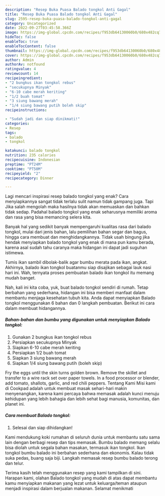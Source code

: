 ```yaml
---
description: "Resep Buka Puasa Balado tongkol Anti Gagal"
title: "Resep Buka Puasa Balado tongkol Anti Gagal"
slug: 2595-resep-buka-puasa-balado-tongkol-anti-gagal
category: Uncategorized
date: 2022-09-27T03:45:58.366Z
image: https://img-global.cpcdn.com/recipes/f953db64130060b0/680x482cq70/balado-tongkol-foto-resep-utama.jpg
hideToc: false
enableToc: true
enableTocContent: false
thumbnail: https://img-global.cpcdn.com/recipes/f953db64130060b0/680x482cq70/balado-tongkol-foto-resep-utama.jpg
cover: https://img-global.cpcdn.com/recipes/f953db64130060b0/680x482cq70/balado-tongkol-foto-resep-utama.jpg
author: Admin
authorAv: notfound
ratingvalue: 4
reviewcount: 14
recipeingredient:
- "2 bungkus ikan tongkol rebus"
- "secukupnya Minyak"
- "6-10 cabe merah keriting"
- "1/2 buah tomat"
- "3 siung bawang merah"
- "1/4 siung bawang putih boleh skip"
recipeinstructions:

- "Sudah jadi dan siap dinikmati!"
categories:
- Resep
tags:
- balado
- tongkol

katakunci: balado tongkol 
nutrition: 235 calories
recipecuisine: Indonesian
preptime: "PT24M"
cooktime: "PT50M"
recipeyield: "2"
recipecategory: Dinner

---
```



Lagi mencari inspirasi resep balado tongkol yang enak? Cara menyiapkannya sangat tidak terlalu sulit namun tidak gampang juga. Tapi Jika salah mengolah maka hasilnya tidak akan memuaskan dan bahkan tidak sedap. Padahal balado tongkol yang enak seharusnya memiliki aroma dan rasa yang bisa memancing selera kita.


Banyak hal yang sedikit banyak mempengaruhi kualitas rasa dari balado tongkol, mulai dari jenis bahan, lalu pemilihan bahan segar dan bagus, hingga cara membuat dan menghidangkannya. Tidak usah bingung jika hendak menyiapkan balado tongkol yang enak di mana pun kamu berada, karena asal sudah tahu caranya maka hidangan ini dapat jadi suguhan istimewa.

Tumis ikan sambil dibolak-balik agar bumbu merata pada ikan, angkat. Akhirnya, balado ikan tongkol buatanmu siap disajikan sebagai lauk nasi hari ini. Wah, ternyata proses pembuatan balado ikan tongkol itu memang mudah banget.


Nah, kali ini kita coba, yuk, buat balado tongkol sendiri di rumah. Tetap berbahan yang sederhana, hidangan ini bisa memberi manfaat dalam membantu menjaga kesehatan tubuh kita. Anda dapat menyiapkan Balado tongkol menggunakan 6 bahan dan 0 langkah pembuatan. Berikut ini cara dalam membuat hidangannya.

<!--inarticleads1-->

##### Bahan-bahan dan bumbu yang digunakan untuk menyiapkan Balado tongkol:

1. Gunakan 2 bungkus ikan tongkol rebus
1. Persiapkan secukupnya Minyak
1. Siapkan 6-10 cabe merah keriting
1. Persiapkan 1/2 buah tomat
1. Siapkan 3 siung bawang merah
1. Siapkan 1/4 siung bawang putih (boleh skip)


Fry the eggs until the skin turns golden brown. Remove the skillet and transfer to a wire rack set over paper towels. In a food processor or blender, add tomato, shallots, garlic, and red chili peppers. Tentang Kami Misi kami di Cookpad adalah untuk membuat masak sehari-hari makin menyenangkan, karena kami percaya bahwa memasak adalah kunci menuju kehidupan yang lebih bahagia dan lebih sehat bagi manusia, komunitas, dan planet ini. 

<!--inarticleads2-->

##### Cara membuat Balado tongkol:


1. Selesai dan siap dihidangkan!

Kami mendukung koki rumahan di seluruh dunia untuk membantu satu sama lain dengan berbagi resep dan tips memasak. Bumbu balado memang selalu bisa diolah untuk segala bahan masakan, termasuk ikan tongkol. Ikan tongkol bumbu balado ini berbahan sederhana dan ekonomis. Kalau tidak suka pedas, buang saja biji. Langkah memasak resep bumbu balado terong dan telur. 

Terima kasih telah menggunakan resep yang kami tampilkan di sini. Harapan kami, olahan Balado tongkol yang mudah di atas dapat membantu kamu menyiapkan makanan yang lezat untuk keluarga/teman ataupun menjadi inspirasi dalam berjualan makanan. Selamat menikmati
